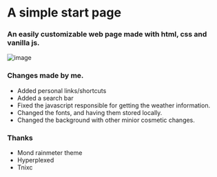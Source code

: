 # A simple start page

### An easily customizable web page made with html, css and vanilla js.

![image](https://github.com/d-solis/startpageV5/assets/43517199/ba1c7122-e148-4a6f-9934-89773611e4d8)

### Changes made by me.

 - Added personal links/shortcuts
 - Added a search bar
 - Fixed the javascript responsible for getting the weather information.
 - Changed the fonts, and having them stored locally.
 - Changed the background with other minior cosmetic changes.

### Thanks

 - Mond rainmeter theme
 - Hyperplexed
 - Tnixc 

